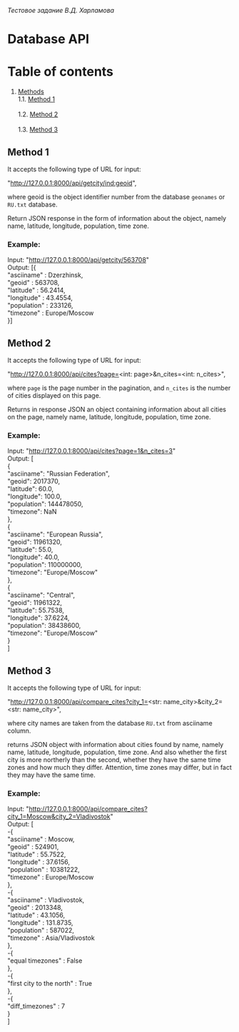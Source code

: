 *Тестовое задание В.Д. Харламова*

# Database API

# Table of contents

1. [Methods](#sec1) <a name="sec1"></a>     
    1.1. [Method 1](#sec1.1)</br>    
    1.2. [Method 2](#sec1.2)</br>    
    1.3. [Method 3](#sec1.3)</br>    
    

## Method 1
<a name="sec1.1"></a>
It accepts the following type of URL for input: 

"http://127.0.0.1:8000/api/getcity/<ind:geoid>",

where geoid is the object identifier number from the database `geonames` or `RU.txt` database.

Return JSON response in the form of information about the object, namely name, latitude, longitude, population, time zone.

### Example:

Input: "http://127.0.0.1:8000/api/getcity/563708"   
Output: [{   
"asciiname" : Dzerzhinsk,   
"geoid" : 563708,    
"latitude" : 56.2414,    
"longitude" : 43.4554,    
"population" : 233126,    
"timezone" : Europe/Moscow    
}]

## Method 2
<a name="sec1.2"></a>
It accepts the following type of URL for input: 

"http://127.0.0.1:8000/api/cites?page=<int: page>&n_cites=<int: n_cites>",

where `page` is the page number in the pagination, and `n_cites` is the number of cities displayed on this page.

Returns in response JSON an object containing information about all cities on the page, namely name, latitude, longitude, population, time zone.

### Example:

Input: "http://127.0.0.1:8000/api/cites?page=1&n_cites=3"   
Output: [    
    {    
        "asciiname": "Russian Federation",    
        "geoid": 2017370,    
        "latitude": 60.0,    
        "longitude": 100.0,    
        "population": 144478050,    
        "timezone": NaN    
    },    
    {     
        "asciiname": "European Russia",    
        "geoid": 11961320,     
        "latitude": 55.0,    
        "longitude": 40.0,     
        "population": 110000000,     
        "timezone": "Europe/Moscow"     
    },     
    {     
        "asciiname": "Central",     
        "geoid": 11961322,    
        "latitude": 55.7538,    
        "longitude": 37.6224,     
        "population": 38438600,     
        "timezone": "Europe/Moscow"     
    }     
]

## Method 3
<a name="sec1.3"></a>
It accepts the following type of URL for input: 

"http://127.0.0.1:8000/api/compare_cites?city_1=<str: name_city>&city_2=<str: name_city>",

where city names are taken from the database `RU.txt` from asciiname column.

returns JSON object with information about cities found by name, namely name, latitude, longitude, population, time zone. And also whether the first city is more northerly than the second, whether they have the same time zones and how much they differ. Attention, time zones may differ, but in fact they may have the same time.

### Example:

Input: "http://127.0.0.1:8000/api/compare_cites?city_1=Moscow&city_2=Vladivostok"   
Output: [    
-{    
"asciiname" : Moscow,    
"geoid" : 524901,    
"latitude" : 55.7522,    
"longitude" : 37.6156,    
"population" : 10381222,    
"timezone" : Europe/Moscow    
},    
-{    
"asciiname" : Vladivostok,    
"geoid" : 2013348,    
"latitude" : 43.1056,    
"longitude" : 131.8735,    
"population" : 587022,    
"timezone" : Asia/Vladivostok    
},    
-{    
"equal timezones" : False    
},    
-{    
"first city to the north" : True    
},    
-{    
"diff_timezones" : 7    
}    
]    

